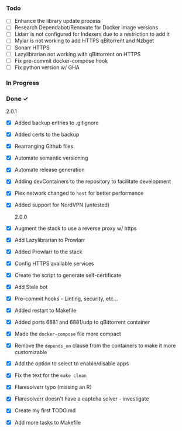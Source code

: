 ### Todo

- [ ] Enhance the library update process
- [ ] Research Dependabot/Renovate for Docker image versions
- [ ] Lidarr is not configured for Indexers due to a restriction to add it
- [ ] Mylar is not working to add HTTPS qBitorrent and Nzbget
- [ ] Sonarr HTTPS
- [ ] Lazylibrarian not working with qBittorrent on HTTPS
- [ ] Fix pre-commit docker-compose hook
- [ ] Fix python version w/ GHA 

### In Progress

### Done ✓

2.0.1

- [x] Added backup entries to .gitignore
- [x] Added certs to the backup
- [x] Rearranging Github files
- [x] Automate semantic versioning
- [x] Automate release generation
- [x] Adding devContainers to the repository to facilitate development
- [x] Plex network changed to `host` for better performance
- [x] Added support for NordVPN (untested)

  2.0.0

- [x] Augment the stack to use a reverse proxy w/ https
- [x] Add Lazylibrarian to Prowlarr
- [x] Added Prowlarr to the stack
- [x] Config HTTPS available services
- [x] Create the script to generate self-certificate
- [x] Add Stale bot
- [x] Pre-commit hooks - Linting, security, etc...
- [x] Added restart to Makefile
- [x] Added ports 6881 and 6881/udp to qBittorrent container
- [x] Made the `docker-compose` file more compact
- [x] Remove the `depends_on` clause from the containers to make it more customizable
- [x] Add the option to select to enable/disable apps
- [x] Fix the text for the `make clean`
- [x] Flaresolverr typo (missing an R)
- [x] Flaresolverr doesn't have a captcha solver - investigate
- [x] Create my first TODO.md
- [x] Add more tasks to Makefile
